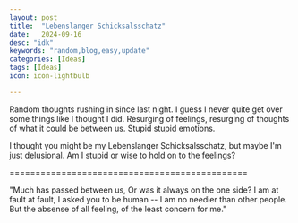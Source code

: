 ```yaml
---
layout: post
title:  "Lebenslanger Schicksalsschatz"
date:   2024-09-16
desc: "idk"
keywords: "random,blog,easy,update"
categories: [Ideas]
tags: [Ideas]
icon: icon-lightbulb

---
```


Random thoughts rushing in since last night. I guess I never quite get over some things like I thought I did. 
Resurging of feelings, resurging of thoughts of what it could be between us. Stupid stupid emotions.

I thought you might be my Lebenslanger Schicksalsschatz, but maybe I'm just delusional. Am I stupid or wise to hold on to the feelings? 

==============================================

"Much has passed between us, Or was it always on the one side? 
I am at fault at fault, I asked you to be human -- I am no needier than other people. But the absense of all feeling, of the least concern for me."

